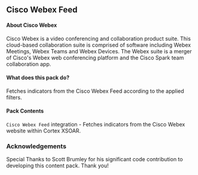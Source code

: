 Cisco Webex Feed
---

#### About Cisco Webex

Cisco Webex is a video conferencing and collaboration product suite. This cloud-based collaboration suite is comprised of software including Webex Meetings, Webex Teams and Webex Devices. The Webex suite is a merger of Cisco's Webex web conferencing platform and the Cisco Spark team collaboration app.

#### What does this pack do?

Fetches indicators from the Cisco Webex Feed according to the applied filters.

#### Pack Contents

`Cisco Webex Feed` integration -  Fetches indicators from the Cisco Webex website within Cortex XSOAR.
 
### Acknowledgements

Special Thanks to Scott Brumley for his significant code contribution to developing this content pack.
Thank you!